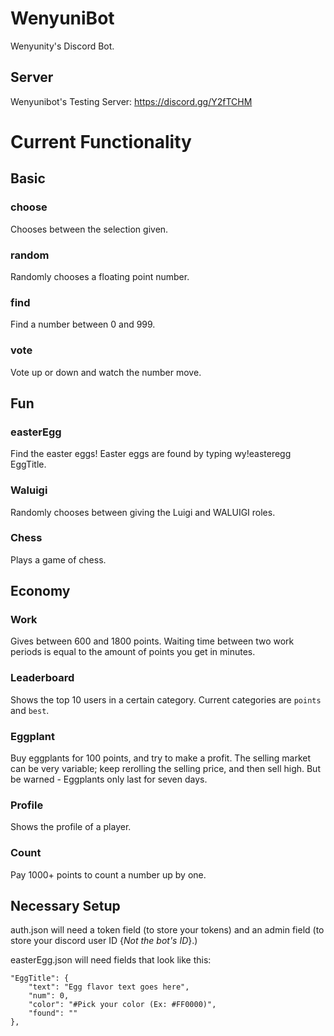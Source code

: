 # WenyuniBot

Wenyunity's Discord Bot.

## Server

Wenyunibot's Testing Server: https://discord.gg/Y2fTCHM

# Current Functionality

## Basic

### choose

Chooses between the selection given.

### random

Randomly chooses a floating point number.

### find

Find a number between 0 and 999.

### vote

Vote up or down and watch the number move.

## Fun

### easterEgg

Find the easter eggs! Easter eggs are found by typing wy!easteregg EggTitle.

### Waluigi

Randomly chooses between giving the Luigi and WALUIGI roles.

### Chess

Plays a game of chess.

## Economy

### Work

Gives between 600 and 1800 points. Waiting time between two work periods is equal to the amount of points you get in minutes.

### Leaderboard

Shows the top 10 users in a certain category. Current categories are `points` and `best`.

### Eggplant

Buy eggplants for 100 points, and try to make a profit. The selling market can be very variable; keep rerolling the selling price, and then sell high. But be warned - Eggplants only last for seven days.

### Profile

Shows the profile of a player.

### Count

Pay 1000+ points to count a number up by one.

## Necessary Setup

auth.json will need a token field (to store your tokens) and an admin field (to store your discord user ID {*Not the bot's ID*}.)

easterEgg.json will need fields that look like this:
```
"EggTitle": {
    "text": "Egg flavor text goes here",
    "num": 0,
    "color": "#Pick your color (Ex: #FF0000)",
    "found": ""
},
```
